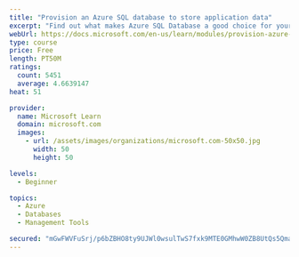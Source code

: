 ```yaml
---
title: "Provision an Azure SQL database to store application data"
excerpt: "Find out what makes Azure SQL Database a good choice for your relational database, how to create the database from the portal and connect with Azure Cloud Shell."
webUrl: https://docs.microsoft.com/en-us/learn/modules/provision-azure-sql-db/
type: course
price: Free
length: PT50M
ratings:
  count: 5451
  average: 4.6639147
heat: 51

provider:
  name: Microsoft Learn
  domain: microsoft.com
  images:
    - url: /assets/images/organizations/microsoft.com-50x50.jpg
      width: 50
      height: 50

levels:
  - Beginner

topics:
  - Azure
  - Databases
  - Management Tools

secured: "mGwFWVFuSrj/p6bZBHO8ty9UJWl0wsulTwS7fxk9MTE0GMhwW0ZB8UtQs5QmarMS08vvGP8Mj03eI2bPmKasgQOaj+V5EVSV8vCGis0OzwzyFUOycGHaJ8zc4QO/v8SxwN4X3Bl94k2HRkiHN1QV82Um3j2alMZrP/prNvaUGTwkB6lx/Q4s15ED/kTn6PUAadkYRn83mptorIZEozWF8bvKkh47ciqHI68vDMfJztyF/7gaai5VkpCGVP+CvrEASo0h3MGASdgvkeyvQELj3NnRfLQI04BL627cdx9La2yw+Xq4EBS9dVwei114lQvT8DFoJNEOonlEJw2zzDHz8aojTcVLWcPx7ouaDFDtxKybXC1HRwxzE5SD8f0UOF6/ZmJQG27WnR1iTNvOkDOngUUGuI5VGxzmsvPFBJtH62A=;qEtQoOWxZQbjTFxDA6hS6Q=="
---
```


